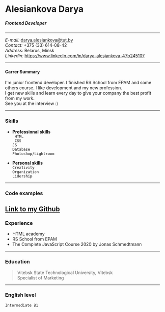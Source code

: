 # Alesiankova Darya 

##### _Frontend Developer_
***********************
_E-mail:_ darya.alesiankova@tut.by \
_Contact:_ +375 (33) 614-08-42 \
_Address:_ Belarus, Minsk \
_Linkedin:_ https://www.linkedin.com/in/darya-alesiankova-47b245107 
**********************
#### Carrer Summary
  I'm junior frontend developer.
I finished RS School from EPAM and some others course. I like development and my new profession.\
I get new skills and learn every day to give your company the best profit from my work. \
See you at the interview :)
***********************
### Skills
* __Professional skills__ \
    ` HTML` \
    ` CSS` \
    `JS` \
    `Database` \
    `Photoshop/Lightroom` 
    

* __Personal skills__ \
    `Creativity` \
    `Organization` \
    `Lidership`
-------------------
### Code examples
[Link to my Github](https://github.com/Alesiankova/react-native-course/tree/master/dariia-alesiankova)
--------------------------------
### Experience
 - HTML academy 
 - RS School from EPAM 
 - The Complete JavaScript Course 2020 by Jonas Schmedtmann
 -----------------------------------
### Education
>Vitebsk State Technological University, Vitebsk \
Specialist of Marketing
-----------------------------------------
### English level 
`Intermediate B1`

